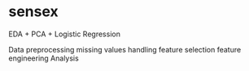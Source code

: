 # sensex
EDA + PCA + Logistic Regression

Data preprocessing
missing values handling
feature selection
feature engineering
Analysis

